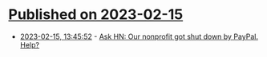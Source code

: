 # [Published on 2023-02-15](index.md)

* [2023-02-15, 13:45:52](https://news.ycombinator.com/item?id=34803684) - [Ask HN: Our nonprofit got shut down by PayPal. Help?](https://news.ycombinator.com/item?id=34803684)
